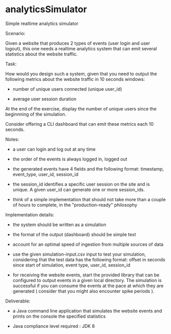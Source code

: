 # analyticsSimulator
Simple realtime analytics simulator


 


Scenario:


Given a website that produces 2 types of events (user login and user logout), this one needs a realtime analytics system that can emit several statistics about the website traffic.



Task:

How would you design such a system, given that you need to output the following metrics about the website traffic in 10 seconds windows:

- number of unique users connected (unique user_id)

- average user session duration

At the end of the exercise, display the number of unique users since the beginnning of the simulation.

Consider offering a CLI dashboard that can emit these metrics each 10 seconds.



Notes:


  - a user can login and log out at any time

  - the order of the events is always logged in, logged out

  - the generated events have 4 fields and the following format: timestamp, event_type, user_id, session_id

  - the session_id identifies a specific user session on the site and is unique. A given user_id can generate one or more session_ids.
  
  - think of a simple implementation that should not take more than a couple of hours to complete, in the "production-ready" philosophy




Implementation details:


  - the system should be written as a simulation

  - the format of the output (dashboard) should be simple text
  
  - account for an optimal speed of ingestion from multiple sources of data
  - use the given simulation-input.csv input to test your simulation, considering that the test data has the following format: offset in seconds since start of simulation, event type, user_id, session_id
  - for receiving the website events, start the provided library that can be configured to output events in a given local directory. The simulation is successful if you can consume the events at the pace at which they are generated ( consider that you might also encounter spike periods ).




Deliverable:


  - a Java command line application that simulates the website events and prints on the console the specified statistics

  - Java compliance level required :  JDK 8
